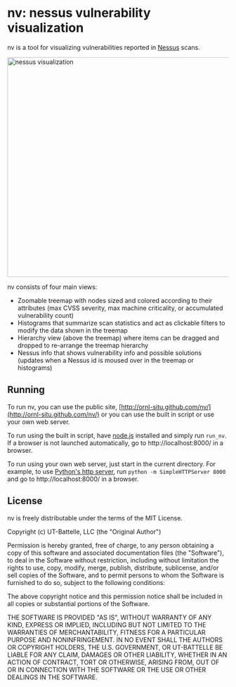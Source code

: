 # nv: nessus vulnerability visualization

nv is a tool for visualizing vulnerabilities reported in [Nessus](http://www.tenable.com/products/nessus) scans. 

<a href="http://ornl-situ.github.com/nv/"><img src="/ornl-situ/nv/wiki/nv_readme.png" width="960" height="500" alt="nessus visualization"></a>
<!--
-->

nv consists of four main views:

- Zoomable treemap with nodes sized and colored according to their attributes (max CVSS severity, max machine criticality, or accumulated vulnerability count)
- Histograms that summarize scan statistics and act as clickable filters to modify the data shown in the treemap
- Hierarchy view (above the treemap) where items can be dragged and dropped to re-arrange the treemap hierarchy
- Nessus info that shows vulnerability info and possible solutions (updates when a Nessus id is moused over in the treemap or histograms)

## Running

To run nv, you can use the public site, [http://ornl-situ.github.com/nv/](http://ornl-situ.github.com/nv/) or you can use the built in script or use your own web server.

To run using the built in script, have [node.js](http://nodejs.org) installed and simply run `run_nv`. If a browser is not launched automatically, go to http://localhost:8000/ in a browser.

To run using your own web server, just start in the current directory. For example, to use [Python's http server](http://docs.python.org/2/library/simplehttpserver.html), run `python -m SimpleHTTPServer 8000` and go to http://localhost:8000/ in a browser.


## License 

nv is freely distributable under the terms of the MIT License.

Copyright (c) UT-Battelle, LLC (the "Original Author")

Permission is hereby granted, free of charge, to any person obtaining a copy of this software and associated documentation files (the "Software"), to deal in the Software without restriction, including without limitation the rights to use, copy, modify, merge, publish, distribute, sublicense, and/or sell copies of the Software, and to permit persons to whom the Software is furnished to do so, subject to the following conditions:
 
The above copyright notice and this permission notice shall be included in all copies or substantial portions of the Software.
 
THE SOFTWARE IS PROVIDED "AS IS", WITHOUT WARRANTY OF ANY KIND, EXPRESS OR IMPLIED, INCLUDING BUT NOT LIMITED TO THE WARRANTIES OF MERCHANTABILITY, FITNESS FOR A PARTICULAR PURPOSE AND NONINFRINGEMENT. IN NO EVENT SHALL THE AUTHORS OR COPYRIGHT HOLDERS, THE U.S. GOVERNMENT, OR UT-BATTELLE BE LIABLE FOR ANY CLAIM, DAMAGES OR OTHER LIABILITY, WHETHER IN AN ACTION OF CONTRACT, TORT OR OTHERWISE, ARISING FROM, OUT OF OR IN CONNECTION WITH THE SOFTWARE OR THE USE OR OTHER DEALINGS IN THE SOFTWARE.
